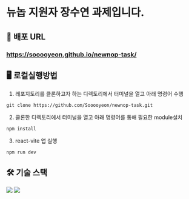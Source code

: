 # 뉴놉 지원자 장수연 과제입니다.

## 🚀 배포 URL
### https://sooooyeon.github.io/newnop-task/

## 🖥️ 로컬실행방법
1. 레포지토리를 클론하고자 하는 디렉토리에서 터미널을 열고 아래 명령어 수행
```
git clone https://github.com/Sooooyeon/newnop-task.git
```

2. 클론한 디렉토리에서 터미널을 열고 아래 명령어를 통해 필요한 module설치
```
npm install
```

3. react-vite 앱 실행
```
npm run dev
```

## 🛠 기술 스택
<img src="https://img.shields.io/badge/react-61DAFB?style=for-the-badge&logo=react&logoColor=black"> <img src="https://img.shields.io/badge/tailwindcss-06B6D4?style=for-the-badge&logo=tailwindcss&logoColor=white">

